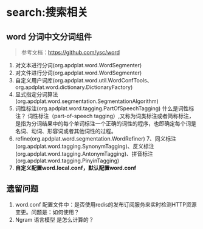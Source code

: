 # search:搜索相关
## word 分词中文分词组件
> 参考文档：https://github.com/ysc/word
1. 对文本进行分词(org.apdplat.word.WordSegmenter)
2. 对文件进行分词(org.apdplat.word.WordSegmenter)
3. 自定义用户词库(org.apdplat.word.util.WordConfTools、org.apdplat.word.dictionary.DictionaryFactory)
4. 显式指定分词算法(org.apdplat.word.segmentation.SegmentationAlgorithm)
5. 词性标注(org.apdplat.word.tagging.PartOfSpeechTagging)
什么是词性标注？
词性标注（part-of-speech tagging）,又称为词类标注或者简称标注，是指为分词结果中的每个单词标注一个正确的词性的程序，也即确定每个词是名词、动词、形容词或者其他词性的过程。
6. refine(org.apdplat.word.segmentation.WordRefiner)
7、同义标注(org.apdplat.word.tagging.SynonymTagging)、反义标注(org.apdplat.word.tagging.AntonymTagging)、拼音标注(org.apdplat.word.tagging.PinyinTagging)
8. **自定义配置word.local.conf，默认配置word.conf**


## 遗留问题
1. word.conf 配置文件中：是否使用redis的发布订阅服务来实时检测HTTP资源变更。问题是：如何使用？
2. Ngram 语言模型 是怎么计算的？
